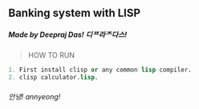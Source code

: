 ## Banking system with LISP
##### Made by Deepraj Das! 디ᄑ라ᄌ다스!
> HOW TO RUN 
```lisp
1. First install clisp or any common lisp compiler.
2. clisp calculator.lisp.

```
###### 안녕! annyeong!
